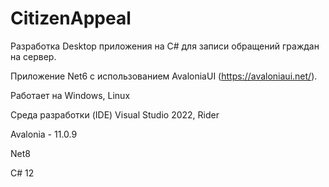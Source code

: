 # CitizenAppeal

Разработка Desktop приложения на C# для записи обращений граждан на сервер.

Приложение Net6 с использованием AvaloniaUI (https://avaloniaui.net/).

Работает на Windows, Linux

Среда разработки (IDE) Visual Studio 2022, Rider

Avalonia - 11.0.9

Net8

C# 12
